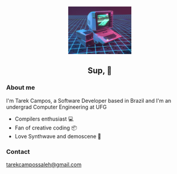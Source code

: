 <p align="center">
  <img src="./retro_computer.gif"  height="128" >
  <br>
   <h2 align="center">Sup, 👋</h2>
</p>

<h3>About me</h3>
<p>I'm Tarek Campos, a Software Developer based in Brazil and I'm an undergrad Computer Engineering at UFG</p>

<ul>
    <li>Compilers enthusiast 💻</li>
    <li>Fan of creative coding 📦</li>
    <li>Love Synthwave and demoscene 🌆</li>
  </ul>

<h3>Contact</h3>
<a href="mailto:tarekcampossaleh@gmail.com">
tarekcampossaleh@gmail.com
</a>

